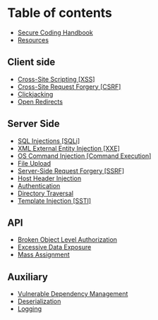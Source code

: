 # Table of contents

* [Secure Coding Handbook](README.md)
* [Resources](resources.md)

## Client side

* [Cross-Site Scripting \[XSS\]](client-side/xss.md)
* [Cross-Site Request Forgery \[CSRF\]](client-side/cross-site-request-forgery-csrf.md)
* [Clickjacking](client-side/clickjacking.md)
* [Open Redirects](client-side/open-redirects.md)

## Server Side

* [SQL Injections \[SQLi\]](server-side/sql-injections.md)
* [XML External Entity Injection \[XXE\]](server-side/xxe.md)
* [OS Command Injection \[Command Execution\]](server-side/os-command-injection.md)
* [File Upload](server-side/file-upload.md)
* [Server-Side Request Forgery \[SSRF\]](server-side/server-side-request-forgery-ssrf.md)
* [Host Header Injection](server-side/host-header-injection.md)
* [Authentication](server-side/authentication.md)
* [Directory Traversal](server-side/directory-traversal.md)
* [Template Injection \[SSTI\]](server-side/template-injection-ssti.md)

## API

* [Broken Object Level Authorization](api/broken-object-level-authorization.md)
* [Excessive Data Exposure](api/excessive-data-exposure.md)
* [Mass Assignment](api/mass-assignment.md)

## Auxiliary

* [Vulnerable Dependency Management](auxiliary/vulnerable-dependency-management.md)
* [Deserialization](auxiliary/deserialization.md)
* [Logging](auxiliary/logging.md)

